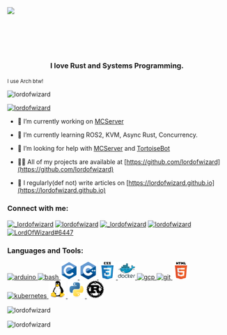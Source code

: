 <br/><br/>
<br/><br/>
<p alight="center"><img src="https://github.com/lordofwizard/lordofwizard/assets/38832648/ed99e59f-943a-4518-9eea-bbb2fea306dc"></p>
<br/><br/>
<br/><br/>
<h3 align="center">I love Rust and Systems Programming. </h3>
<small align="center">I use Arch btw!</small>

<p align="left"> <img src="https://komarev.com/ghpvc/?username=lordofwizard&label=Stalkers&color=0e75b6&style=flat" alt="lordofwizard" /> </p>

<p align="left"> <a href="https://github.com/ryo-ma/github-profile-trophy"><img src="https://github-profile-trophy.vercel.app/?username=lordofwizard" alt="lordofwizard" /></a> </p>

- 🔭 I’m currently working on [MCServer](https://github.com/lordofwizard/mcserver.git)

- 🌱 I’m currently learning ROS2, KVM, Async Rust, Concurrency. 

- 🤝 I’m looking for help with [MCServer](https://github.com/lordofwizard/mcserver.git/) and [TortoiseBot](https://github.com/rigbetellabs/tortoisebot)

- 👨‍💻 All of my projects are available at [https://github.com/lordofwizard](https://github.com/lordofwizard)

- 📝 I regularly(def not) write articles on [https://lordofwizard.github.io](https://lordofwizard.github.io)

<h3 align="left">Connect with me:</h3>
<p align="left">
<a href="https://twitter.com/_lordofwizard" target="blank"><img align="center" src="https://raw.githubusercontent.com/rahuldkjain/github-profile-readme-generator/master/src/images/icons/Social/twitter.svg" alt="_lordofwizard" height="30" width="40" /></a>
<a href="https://linkedin.com/in/lordofwizard" target="blank"><img align="center" src="https://raw.githubusercontent.com/rahuldkjain/github-profile-readme-generator/master/src/images/icons/Social/linked-in-alt.svg" alt="lordofwizard" height="30" width="40" /></a>
<a href="https://instagram.com/_lordofwizard" target="blank"><img align="center" src="https://raw.githubusercontent.com/rahuldkjain/github-profile-readme-generator/master/src/images/icons/Social/instagram.svg" alt="_lordofwizard" height="30" width="40" /></a>
<a href="https://www.codechef.com/users/lordofwizard" target="blank"><img align="center" src="https://cdn.jsdelivr.net/npm/simple-icons@3.1.0/icons/codechef.svg" alt="lordofwizard" height="30" width="40" /></a>
<a href="https://discord.gg/LordOfWizard#6447" target="blank"><img align="center" src="https://raw.githubusercontent.com/rahuldkjain/github-profile-readme-generator/master/src/images/icons/Social/discord.svg" alt="LordOfWizard#6447" height="30" width="40" /></a>
</p>

<h3 align="left">Languages and Tools:</h3>
<p align="left"> <a href="https://www.arduino.cc/" target="_blank" rel="noreferrer"> <img src="https://cdn.worldvectorlogo.com/logos/arduino-1.svg" alt="arduino" width="40" height="40"/> </a> <a href="https://www.gnu.org/software/bash/" target="_blank" rel="noreferrer"> <img src="https://www.vectorlogo.zone/logos/gnu_bash/gnu_bash-icon.svg" alt="bash" width="40" height="40"/> </a> <a href="https://www.cprogramming.com/" target="_blank" rel="noreferrer"> <img src="https://raw.githubusercontent.com/devicons/devicon/master/icons/c/c-original.svg" alt="c" width="40" height="40"/> </a> <a href="https://www.w3schools.com/cpp/" target="_blank" rel="noreferrer"> <img src="https://raw.githubusercontent.com/devicons/devicon/master/icons/cplusplus/cplusplus-original.svg" alt="cplusplus" width="40" height="40"/> </a> <a href="https://www.w3schools.com/css/" target="_blank" rel="noreferrer"> <img src="https://raw.githubusercontent.com/devicons/devicon/master/icons/css3/css3-original-wordmark.svg" alt="css3" width="40" height="40"/> </a> <a href="https://www.docker.com/" target="_blank" rel="noreferrer"> <img src="https://raw.githubusercontent.com/devicons/devicon/master/icons/docker/docker-original-wordmark.svg" alt="docker" width="40" height="40"/> </a> <a href="https://cloud.google.com" target="_blank" rel="noreferrer"> <img src="https://www.vectorlogo.zone/logos/google_cloud/google_cloud-icon.svg" alt="gcp" width="40" height="40"/> </a> <a href="https://git-scm.com/" target="_blank" rel="noreferrer"> <img src="https://www.vectorlogo.zone/logos/git-scm/git-scm-icon.svg" alt="git" width="40" height="40"/> </a> <a href="https://www.w3.org/html/" target="_blank" rel="noreferrer"> <img src="https://raw.githubusercontent.com/devicons/devicon/master/icons/html5/html5-original-wordmark.svg" alt="html5" width="40" height="40"/> </a> <a href="https://kubernetes.io" target="_blank" rel="noreferrer"> <img src="https://www.vectorlogo.zone/logos/kubernetes/kubernetes-icon.svg" alt="kubernetes" width="40" height="40"/> </a> <a href="https://www.linux.org/" target="_blank" rel="noreferrer"> <img src="https://raw.githubusercontent.com/devicons/devicon/master/icons/linux/linux-original.svg" alt="linux" width="40" height="40"/> </a> <a href="https://www.python.org" target="_blank" rel="noreferrer"> <img src="https://raw.githubusercontent.com/devicons/devicon/master/icons/python/python-original.svg" alt="python" width="40" height="40"/> </a> <a href="https://www.rust-lang.org" target="_blank" rel="noreferrer"> <img src="https://raw.githubusercontent.com/devicons/devicon/master/icons/rust/rust-plain.svg" alt="rust" width="40" height="40"/> </a> </p>

<p><img align="center" src="https://github-readme-stats.vercel.app/api/top-langs?username=lordofwizard&show_icons=true&locale=en&layout=compact&hide=javascript,html,jupyter%20notebook&theme=onedark" alt="lordofwizard" /></p>

<p><img align="center" src="https://github-readme-streak-stats.herokuapp.com/?user=lordofwizard&" alt="lordofwizard" /></p>
